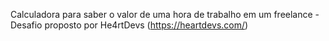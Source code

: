 Calculadora para saber o valor de uma hora de trabalho em um freelance - Desafio proposto por He4rtDevs (https://heartdevs.com/)
